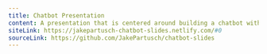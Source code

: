 ```yaml
---
title: Chatbot Presentation
content: A presentation that is centered around building a chatbot with AWS tools. Presented at AWS Omaha Meetup.
siteLink: https://jakepartusch-chatbot-slides.netlify.com/#0
sourceLink: https://github.com/JakePartusch/chatbot-slides
---
```

